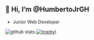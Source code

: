 ## 👋 Hi, I’m @HumbertoJrGH
- Junior Web Developer

![github stats](https://github-readme-stats.vercel.app/api/top-langs/?username=HumbertoJrGH&layout=donut-vertical&theme=radical&langs_count=12)
[![trophy](https://github-profile-trophy.vercel.app/?username=HumbertoJrGH&theme=radical)](https://github.com/HumbertoJrGH/HumbertoJrGH))

